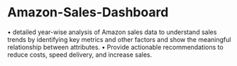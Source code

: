# Amazon-Sales-Dashboard
•	detailed year-wise analysis of Amazon sales data to understand sales trends by identifying key metrics and other factors and show the meaningful relationship between attributes.
•	Provide actionable recommendations to reduce costs, speed delivery, and increase sales.

